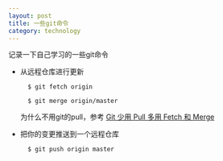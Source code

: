 ```yaml
---
layout: post
title: 一些git命令
category: technology
---
```


记录一下自己学习的一些git命令

- 从远程仓库进行更新

    	$ git fetch origin
	
		$ git merge origin/master

	为什么不用git的pull，参考 [Git 少用 Pull 多用 Fetch 和 Merge][1]

- 把你的变更推送到一个远程仓库

		$ git push origin master



[1]: http://www.oschina.net/translate/git-fetch-and-merge